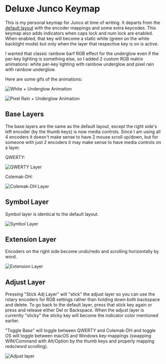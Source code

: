 # Deluxe Junco Keymap

This is my personal keymap for Junco at time of writing. It departs from the [default layout](../default/README.md) with the encoder mappings and some extra keycodes. This keymap also adds indicators when caps lock and num lock are enabled. When enabled, that key will become a static white (green on the white backlight mode) but only when the layer that respective key is on is active.

I wanted that classic rainbow barf RGB effect for the underglow even if the per-key lighting is something else, so I added 2 custom RGB matrix animations: white per-key lighting with rainbow underglow and pixel rain with rainbow underglow.

Here are some gifs of the animations:

![White + Underglow Animation](https://i.imgur.com/2vCiZz0.gif)

![Pixel Rain + Underglow Animation](https://i.imgur.com/f6t0OfD.gif)

## Base Layers

The base layers are the same as the default layout, except the right side's left encoder (by the thumb keys) is now media controls. Since I am using all 4 encoders it doesn't make sense to have 2 mouse scroll up/down, but for someone with just 2 encoders it may make sense to have media controls on a layer.

QWERTY:

![QWERTY Layer](https://i.imgur.com/vkS9Tceh.png)

Colemak-DH:

![Colemak-DH Layer](https://i.imgur.com/5YYgaUAh.png)

## Symbol Layer

Symbol layer is identical to the default layout.

![Symbol Layer](https://i.imgur.com/6F35Z4Wh.png)

## Extension Layer

Encoders on the right side become undo/redo and scrolling horizontally by word.

![Extension Layer](https://i.imgur.com/0VCStS8h.png)

## Adjust Layer

Pressing "Stick Adj Layer" will "stick" the adjust layer so you can use the rotary encoders for RGB settings rather than holding down both backspace and delete. To go back to the default layer, press that stick key again or press and release either Del or Backspace. When the adjust layer is currently "sticky" the sticky key will become the indicator color mentioned earlier.

"Toggle Base" will toggle between QWERTY and Colemak-DH and toggle OS will toggle between macOS and Windows key-mappings (swapping WIN/Command with Alt/Option by the thumb keys and properly mapping redo/word scrolling).

![Adjust layer](https://i.imgur.com/71ftNoNh.png)
